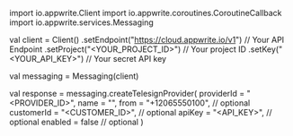import io.appwrite.Client
import io.appwrite.coroutines.CoroutineCallback
import io.appwrite.services.Messaging

val client = Client()
    .setEndpoint("https://cloud.appwrite.io/v1") // Your API Endpoint
    .setProject("&lt;YOUR_PROJECT_ID&gt;") // Your project ID
    .setKey("&lt;YOUR_API_KEY&gt;") // Your secret API key

val messaging = Messaging(client)

val response = messaging.createTelesignProvider(
    providerId = "<PROVIDER_ID>",
    name = "<NAME>",
    from = "+12065550100", // optional
    customerId = "<CUSTOMER_ID>", // optional
    apiKey = "<API_KEY>", // optional
    enabled = false // optional
)
